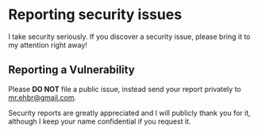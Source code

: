 # Reporting security issues

I take security seriously. If you discover a security issue, please bring it to my attention right away!

## Reporting a Vulnerability

Please **DO NOT** file a public issue, instead send your report privately to mr.ehbr@gmail.com.

Security reports are greatly appreciated and I will publicly thank you for it, although I keep your name confidential if you request it.
